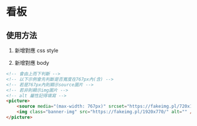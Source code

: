 # 看板

## 使用方法

1. 新增對應 css style

2. 新增對應 body

```html
<!-- 會由上而下判斷 -->
<!-- 以下示例會先判斷是否寬度在767px內(含) -->
<!-- 若是767px內則顯示source圖片 -->
<!-- 若非則顯示img圖片 -->
<!-- alt 屬性記得填寫 -->
<picture>
    <source media="(max-width: 767px)" srcset="https://fakeimg.pl/720x1050/" />
    <img class="banner-img" src="https://fakeimg.pl/1920x770/" alt="" />
</picture>
```
